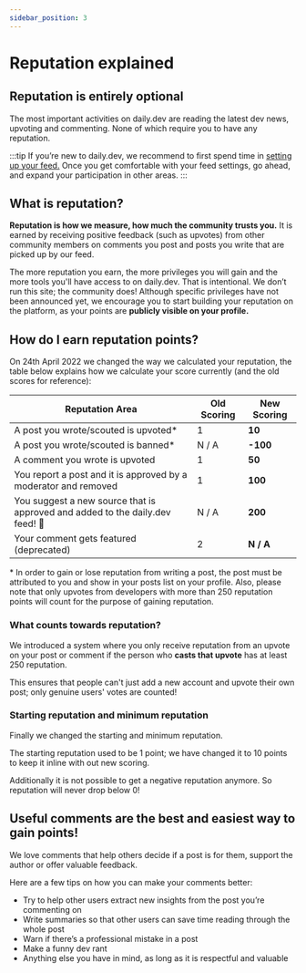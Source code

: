```yaml
---
sidebar_position: 3
---
```

# Reputation explained

## Reputation is entirely optional

The most important activities on daily.dev are reading the latest dev news, upvoting and commenting. None of which require you to have any reputation. 

:::tip
If you’re new to daily.dev, we recommend to first spend time in [setting up your feed.](../setting-up-your-feed/filtering-content-feed.md) Once you get comfortable with your feed settings, go ahead, and expand your participation in other areas. 
:::

## What is reputation?

**Reputation is how we measure, how much the community trusts you.** It is earned by receiving positive feedback (such as upvotes) from other community members on comments you post and posts you write that are picked up by our feed. 

The more reputation you earn, the more privileges you will gain and the more tools you'll have access to on daily.dev. That is intentional. We don’t run this site; the community does! Although specific privileges have not been announced yet, we encourage you to start building your reputation on the platform, as your points are **publicly visible on your profile.** 

## How do I earn reputation points?
On 24th April 2022 we changed the way we calculated your reputation, the table below explains how we calculate your score currently (and the old scores for reference):

| Reputation Area | Old Scoring | **New Scoring** |
| --- | --- | --- |
| A post you wrote/scouted is upvoted* | 1 | **10** |
| A post you wrote/scouted is banned* | N / A | **-100** |
| A comment you wrote is upvoted | 1 | **50** |
| You report a post and it is approved by a moderator and removed | 1 | **100** |
| You suggest a new source that is approved and added to the daily.dev feed! 🎉 | N / A | **200** |
| Your comment gets featured (deprecated) | 2 | **N / A** |

 \* In order to gain or lose reputation from writing a post, the post must be attributed to you and show in your posts list on your profile. Also, please note that only upvotes from developers with more than 250 reputation points will count for the purpose of gaining reputation.  

### What counts towards reputation?
We introduced a system where you only receive reputation from an upvote on your post or comment if the person who **casts that upvote** has at least 250 reputation. 

This ensures that people can't just add a new account and upvote their own post; only genuine users' votes are counted!

### Starting reputation and minimum reputation
Finally we changed the starting and minimum reputation.

The starting reputation used to be 1 point; we have changed it to 10 points to keep it inline with out new scoring.

Additionally it is not possible to get a negative reputation anymore. So reputation will never drop below 0!


## Useful comments are the best and easiest way to gain points!
We love comments that help others decide if a post is for them, support the author or offer valuable feedback.

Here are a few tips on how you can make your comments better:
* Try to help other users extract new insights from the post you’re commenting on
* Write summaries so that other users can save time reading through the whole post
* Warn if there’s a professional mistake in a post
* Make a funny dev rant
* Anything else you have in mind, as long as it is respectful and valuable
